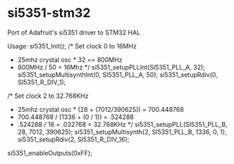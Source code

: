 # si5351-stm32
Port of Adafruit's si5351 driver to STM32 HAL

Usage:
  si5351_Init();
  /* Set clock 0 to 16MHz
   * 25mhz crystal osc * 32 == 800MHz
   * 800MHz / 50 = 16Mhz
   */
  si5351_setupPLLInt(SI5351_PLL_A, 32);
  si5351_setupMultisynthInt(0, SI5351_PLL_A, 50);
  si5351_setupRdiv(0, SI5351_R_DIV_1);

  /* Set clock 2 to 32.768KHz
   * 25mhz crystal osc * (28 + (7012/390625)) = 700.448768
   * 700.448768 / (1336 + (0 / 1)) = .524288
   * .524288 / 16 = .032768 = 32.768KHz
   */
  si5351_setupPLL(SI5351_PLL_B, 28, 7012, 390625);
  si5351_setupMultisynth(2, SI5351_PLL_B, 1336, 0, 1);
  si5351_setupRdiv(2, SI5351_R_DIV_16);

  si5351_enableOutputs(0xFF);
